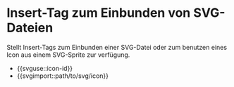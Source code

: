 # Insert-Tag zum Einbunden von SVG-Dateien

Stellt Insert-Tags zum Einbunden einer SVG-Datei oder zum benutzen eines Icon aus einem SVG-Sprite zur verfügung.

* {{svguse::icon-id}}
* {{svgimport::path/to/svg/icon}}

